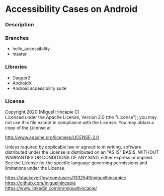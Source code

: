 # Accessibility Cases on Android

### Description


### Branches
* hello_accessibility
* master

### Libraries
* Dagger2
* AndroidX
* Android accessibility suite

### License
Copyright 2020 [Miguel Hincapie C]<br>
Licensed under the Apache License, Version 2.0 (the "License");
you may not use this file except in compliance with the License.
You may obtain a copy of the License at <br>

http://www.apache.org/licenses/LICENSE-2.0<br>

Unless required by applicable law or agreed to in writing, software
distributed under the License is distributed on an "AS IS" BASIS,
WITHOUT WARRANTIES OR CONDITIONS OF ANY KIND, either express or implied.
See the License for the specific language governing permissions and
limitations under the License.
<br>

https://stackoverflow.com/users/1332549/miguelhincapiec <br>
https://github.com/miguelhincapie <br>
https://www.linkedin.com/in/miguelhincapie/<br>
